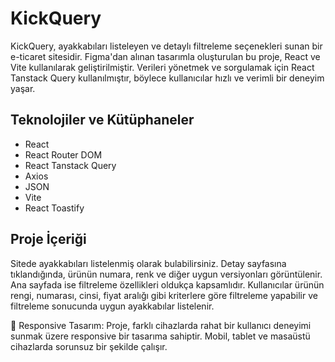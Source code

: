 <h1>KickQuery</h1>

KickQuery, ayakkabıları listeleyen ve detaylı filtreleme seçenekleri sunan bir e-ticaret sitesidir. Figma'dan alınan tasarımla oluşturulan bu proje, React ve Vite kullanılarak geliştirilmiştir. Verileri yönetmek ve sorgulamak için React Tanstack Query kullanılmıştır, böylece kullanıcılar hızlı ve verimli bir deneyim yaşar.

<h2>Teknolojiler ve Kütüphaneler</h2>

<ul>
  <li>React</li>
  <li>React Router DOM</li>
  <li>React Tanstack Query</li>
  <li>Axios</li>
  <li>JSON</li>
  <li>Vite</li>
  <li>React Toastify</li>
</ul>

<h2>Proje İçeriği</h2>

Sitede ayakkabıları listelenmiş olarak bulabilirsiniz. Detay sayfasına tıklandığında, ürünün numara, renk ve diğer uygun versiyonları görüntülenir. Ana sayfada ise filtreleme özellikleri oldukça kapsamlıdır. Kullanıcılar ürünün rengi, numarası, cinsi, fiyat aralığı gibi kriterlere göre filtreleme yapabilir ve filtreleme sonucunda uygun ayakkabılar listelenir.

📱 Responsive Tasarım: Proje, farklı cihazlarda rahat bir kullanıcı deneyimi sunmak üzere responsive bir tasarıma sahiptir. Mobil, tablet ve masaüstü cihazlarda sorunsuz bir şekilde çalışır.
 
